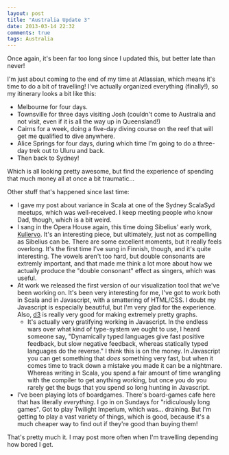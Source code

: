 ```yaml
---
layout: post
title: "Australia Update 3"
date: 2013-03-14 22:32
comments: true
tags: Australia
---
```


Once again, it's been far too long since I updated this, but better late than never!

<!-- more -->

I'm just about coming to the end of my time at Atlassian, which means it's time to do a bit of travelling! I've actually organized everything (finally!), so my itinerary looks a bit like this:

- Melbourne for four days.
- Townsville for three days visiting Josh (couldn't come to Australia and not visit, even if it is all the way up in Queensland!)
- Cairns for a week, doing a five-day diving course on the reef that will get me qualified to dive anywhere.
- Alice Springs for four days, during which time I'm going to do a three-day trek out to Uluru and back.
- Then back to Sydney!

Which is all looking pretty awesome, but find the experience of spending that much money all at once a bit traumatic...

Other stuff that's happened since last time:

- I gave my post about variance in Scala at one of the Sydney ScalaSyd meetups, which was well-received. I keep meeting people who know Dad, though, which is a bit weird.
- I sang in the Opera House again, this time doing Sibelius' early work, [Kullervo](http://www.sydneysymphony.com/production-pages/2013/concert-season/a-finnish-epic.aspx). It's an interesting piece, but ultimately, just not as compelling as Sibelius can be. There are some excellent moments, but it really feels overlong. It's the first time I've sung in Finnish, though, and it's quite interesting. The vowels aren't too hard, but double consonants are extremly important, and that made me think a lot more about how we actually produce the "double consonant" effect as singers, which was useful.
- At work we released the first version of our visualization tool that we've been working on. It's been very interesting for me, I've got to work both in Scala and in Javascript, with a smattering of HTML/CSS. I doubt my Javascript is especially beautiful, but I'm very glad for the experience. Also, [d3](http://d3js.org/) is really very good for making extremely pretty graphs.
    - It's actually very gratifying working in Javascript. In the endless wars over what kind of type-system we ought to use, I heard someone say, "Dynamically typed languages give fast positive feedback, but slow negative feedback, whereas statically typed languages do the reverse." I think this is on the money. In Javascript you can get something that *does* something very fast, but when it comes time to track down a mistake you made it can be a nightmare. Whereas writing in Scala, you spend a fair amount of time wrangling with the compiler to get anything working, but once you do you rarely get the bugs that you spend so long hunting in Javascript.
- I've been playing lots of boardgames. There's board-games cafe here that has literally *everything*. I go in on Sundays for "ridiculously long games". Got to play Twilight Imperium, which was... draining. But I'm getting to play a vast variety of things, which is good, because it's a much cheaper way to find out if they're good than buying them!

That's pretty much it. I may post more often when I'm travelling depending how bored I get.
